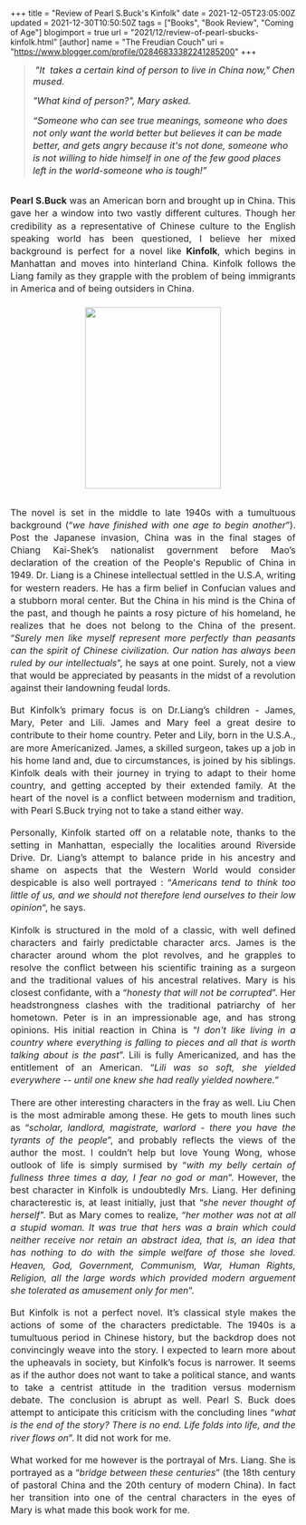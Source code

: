 +++
title = "Review of Pearl S.Buck's Kinfolk"
date = 2021-12-05T23:05:00Z
updated = 2021-12-30T10:50:50Z
tags = ["Books", "Book Review", "Coming of Age"]
blogimport = true 
url = "2021/12/review-of-pearl-sbucks-kinfolk.html"
[author]
	name = "The Freudian Couch"
	uri = "https://www.blogger.com/profile/02846833382241285200"
+++

<p></p><blockquote><p>&nbsp;<span face="Roboto, sans-serif" style="background-color: white; color: #202124; font-size: 12pt; font-style: italic; white-space: pre-wrap;">"It&nbsp; takes a certain kind of person to live in China now," Chen mused.</span></p><p><span face="Roboto, sans-serif" style="background-color: white; color: #202124; font-size: 12pt; font-style: italic; white-space: pre-wrap;">"What kind of person?", Mary asked.</span></p><span id="docs-internal-guid-0a7354bf-7fff-54b5-4c0a-7fd2e86445b3"><p dir="ltr" style="line-height: 1.38; margin-bottom: 0pt; margin-top: 0pt;"><span face="Roboto, sans-serif" style="background-color: white; color: #202124; font-size: 12pt; font-style: italic; font-variant-east-asian: normal; font-variant-numeric: normal; vertical-align: baseline; white-space: pre-wrap;">“Someone who can see true meanings, someone who does not only want the world better but believes it can be made better, and gets angry because it's not done, someone who is not willing to hide himself in one of the few good places left in the world-someone who is tough!”</span></p></span></blockquote><span id="docs-internal-guid-0a7354bf-7fff-54b5-4c0a-7fd2e86445b3"><p dir="ltr" style="line-height: 1.38; margin-bottom: 0pt; margin-top: 0pt;"><span face="Roboto, sans-serif" style="background-color: white; color: #202124; font-size: 12pt; font-style: italic; font-variant-east-asian: normal; font-variant-numeric: normal; vertical-align: baseline; white-space: pre-wrap;"></span></p><br /><p dir="ltr" style="line-height: 1.38; margin-bottom: 0pt; margin-top: 0pt; text-align: justify;"><span face="Roboto, sans-serif" style="background-color: white; color: #202124; font-size: 12pt; font-variant-east-asian: normal; font-variant-numeric: normal; font-weight: 700; vertical-align: baseline; white-space: pre-wrap;">Pearl S.Buck</span><span face="Roboto, sans-serif" style="background-color: white; color: #202124; font-size: 12pt; font-variant-east-asian: normal; font-variant-numeric: normal; vertical-align: baseline; white-space: pre-wrap;"> was an American born and brought up in China. This gave her a window into two vastly different cultures. Though her credibility as a representative of Chinese culture to the English speaking world has been questioned, I believe her mixed background is perfect for a novel like </span><span face="Roboto, sans-serif" style="background-color: white; color: #202124; font-size: 12pt; font-variant-east-asian: normal; font-variant-numeric: normal; font-weight: 700; vertical-align: baseline; white-space: pre-wrap;">Kinfolk</span><span face="Roboto, sans-serif" style="background-color: white; color: #202124; font-size: 12pt; font-variant-east-asian: normal; font-variant-numeric: normal; vertical-align: baseline; white-space: pre-wrap;">, which begins in Manhattan and moves into hinterland China. Kinfolk follows the Liang family as they grapple with the problem of being immigrants in America and of being outsiders in China.</span></p><p dir="ltr" style="line-height: 1.38; margin-bottom: 0pt; margin-top: 0pt; text-align: justify;"><span face="Roboto, sans-serif" style="background-color: white; color: #202124; font-size: 12pt; font-variant-east-asian: normal; font-variant-numeric: normal; vertical-align: baseline; white-space: pre-wrap;"><br /></span></p><p dir="ltr" style="line-height: 1.38; margin-bottom: 0pt; margin-top: 0pt; text-align: justify;"></p><div class="separator" style="clear: both; text-align: center;"><a href="https://blogger.googleusercontent.com/img/b/R29vZ2xl/AVvXsEhw5mOfP_AYq26RYAwZYdU4qog6Cqf2PvPyWIISROkUOSiR_aIXPEKbe1X1jiREq4x85ZzjAqdIuHv7ZZ8weEi7nBYwqm-5cPaDzaETNGmw0S6n6WtjlNMSyCsLRwYreeZJ9DQD5FhXDtXI/s4032/PXL_20211205_183548794.MP.jpg" style="margin-left: 1em; margin-right: 1em;"><img border="0" data-original-height="4032" data-original-width="3024" height="320" src="https://blogger.googleusercontent.com/img/b/R29vZ2xl/AVvXsEhw5mOfP_AYq26RYAwZYdU4qog6Cqf2PvPyWIISROkUOSiR_aIXPEKbe1X1jiREq4x85ZzjAqdIuHv7ZZ8weEi7nBYwqm-5cPaDzaETNGmw0S6n6WtjlNMSyCsLRwYreeZJ9DQD5FhXDtXI/s320/PXL_20211205_183548794.MP.jpg" width="240" /></a></div><br /><p></p><p dir="ltr" style="line-height: 1.38; margin-bottom: 0pt; margin-top: 0pt; text-align: justify;"><span face="Roboto, sans-serif" style="background-color: white; color: #202124; font-size: 12pt; font-variant-east-asian: normal; font-variant-numeric: normal; vertical-align: baseline; white-space: pre-wrap;">The novel is set in the middle to late 1940s with a tumultuous background (“</span><span face="Roboto, sans-serif" style="background-color: white; color: #202124; font-size: 12pt; font-style: italic; font-variant-east-asian: normal; font-variant-numeric: normal; vertical-align: baseline; white-space: pre-wrap;">we have finished with one age to begin another</span><span face="Roboto, sans-serif" style="background-color: white; color: #202124; font-size: 12pt; font-variant-east-asian: normal; font-variant-numeric: normal; vertical-align: baseline; white-space: pre-wrap;">”). Post the Japanese invasion, China was in the final stages of Chiang Kai-Shek’s nationalist government before Mao’s declaration of the creation of the People's Republic of China in 1949. Dr. Liang is a Chinese intellectual settled in the U.S.A, writing for western readers. He has a firm belief in Confucian values and a stubborn moral center. But the China in his mind is the China of the past, and though he paints a rosy picture of his homeland, he realizes that he does not belong to the China of the present. “</span><span face="Roboto, sans-serif" style="background-color: white; color: #202124; font-size: 12pt; font-style: italic; font-variant-east-asian: normal; font-variant-numeric: normal; vertical-align: baseline; white-space: pre-wrap;">Surely men like myself represent more perfectly than peasants can the spirit of Chinese civilization. Our nation has always been ruled by our intellectuals</span><span face="Roboto, sans-serif" style="background-color: white; color: #202124; font-size: 12pt; font-variant-east-asian: normal; font-variant-numeric: normal; vertical-align: baseline; white-space: pre-wrap;">”, he says at one point. Surely, not a view that would be appreciated by peasants in the midst of a revolution against their landowning feudal lords.</span></p><div style="text-align: justify;"><br /></div><p dir="ltr" style="line-height: 1.38; margin-bottom: 0pt; margin-top: 0pt; text-align: justify;"><span face="Roboto, sans-serif" style="background-color: white; color: #202124; font-size: 12pt; font-variant-east-asian: normal; font-variant-numeric: normal; vertical-align: baseline; white-space: pre-wrap;">But Kinfolk’s primary focus is on Dr.Liang’s children - James, Mary, Peter and Lili. James and Mary feel a great desire to contribute to their home country. Peter and Lily, born in the U.S.A., are more Americanized. James, a skilled surgeon, takes up a job in his home land and, due to circumstances, is joined by his siblings. Kinfolk deals with their journey in trying to adapt to their home country, and getting accepted by their extended family. At the heart of the novel is a conflict between modernism and tradition, with Pearl S.Buck trying not to take a stand either way.</span></p><div style="text-align: justify;"><br /></div><p dir="ltr" style="line-height: 1.38; margin-bottom: 0pt; margin-top: 0pt; text-align: justify;"><span face="Roboto, sans-serif" style="background-color: white; color: #202124; font-size: 12pt; font-variant-east-asian: normal; font-variant-numeric: normal; vertical-align: baseline; white-space: pre-wrap;">Personally, Kinfolk started off on a relatable note, thanks to the setting in Manhattan, especially the localities around Riverside Drive. Dr. Liang’s attempt to balance pride in his ancestry and shame on aspects that the Western World would consider despicable is also well portrayed : “</span><span face="Roboto, sans-serif" style="background-color: white; color: #202124; font-size: 12pt; font-style: italic; font-variant-east-asian: normal; font-variant-numeric: normal; vertical-align: baseline; white-space: pre-wrap;">Americans tend to think too little of us, and we should not therefore lend ourselves to their low opinion</span><span face="Roboto, sans-serif" style="background-color: white; color: #202124; font-size: 12pt; font-variant-east-asian: normal; font-variant-numeric: normal; vertical-align: baseline; white-space: pre-wrap;">“, he says.&nbsp;</span></p><div style="text-align: justify;"><br /></div><p dir="ltr" style="line-height: 1.38; margin-bottom: 0pt; margin-top: 0pt; text-align: justify;"><span face="Roboto, sans-serif" style="background-color: white; color: #202124; font-size: 12pt; font-variant-east-asian: normal; font-variant-numeric: normal; vertical-align: baseline; white-space: pre-wrap;">Kinfolk is structured in the mold of a classic, with well defined characters and fairly predictable character arcs. James is the character around whom the plot revolves, and he grapples to resolve the conflict between his scientific training as a surgeon and the traditional values of his ancestral relatives. Mary is his closest confidante, with a “</span><span face="Roboto, sans-serif" style="background-color: white; color: #202124; font-size: 12pt; font-style: italic; font-variant-east-asian: normal; font-variant-numeric: normal; vertical-align: baseline; white-space: pre-wrap;">honesty that will not be corrupted</span><span face="Roboto, sans-serif" style="background-color: white; color: #202124; font-size: 12pt; font-variant-east-asian: normal; font-variant-numeric: normal; vertical-align: baseline; white-space: pre-wrap;">”. Her headstrongness clashes with the traditional patriarchy of her hometown. Peter is in an impressionable age, and has strong opinions. His initial reaction in China is “</span><span face="Roboto, sans-serif" style="background-color: white; color: #202124; font-size: 12pt; font-style: italic; font-variant-east-asian: normal; font-variant-numeric: normal; vertical-align: baseline; white-space: pre-wrap;">I don't like living in a country where everything is falling to pieces and all that is worth talking about is the past</span><span face="Roboto, sans-serif" style="background-color: white; color: #202124; font-size: 12pt; font-variant-east-asian: normal; font-variant-numeric: normal; vertical-align: baseline; white-space: pre-wrap;">”. Lili is fully Americanized, and has the entitlement of an American. “</span><span face="Roboto, sans-serif" style="background-color: white; color: #202124; font-size: 12pt; font-style: italic; font-variant-east-asian: normal; font-variant-numeric: normal; vertical-align: baseline; white-space: pre-wrap;">Lili was so soft, she yielded everywhere -- until one knew she had really yielded nowhere.</span><span face="Roboto, sans-serif" style="background-color: white; color: #202124; font-size: 12pt; font-variant-east-asian: normal; font-variant-numeric: normal; vertical-align: baseline; white-space: pre-wrap;">”</span></p><div style="text-align: justify;"><br /></div><p dir="ltr" style="line-height: 1.38; margin-bottom: 0pt; margin-top: 0pt; text-align: justify;"><span face="Roboto, sans-serif" style="background-color: white; color: #202124; font-size: 12pt; font-variant-east-asian: normal; font-variant-numeric: normal; vertical-align: baseline; white-space: pre-wrap;">There are other interesting characters in the fray as well. Liu Chen is the most admirable among these. He gets to mouth lines such as “</span><span face="Roboto, sans-serif" style="background-color: white; color: #202124; font-size: 12pt; font-style: italic; font-variant-east-asian: normal; font-variant-numeric: normal; vertical-align: baseline; white-space: pre-wrap;">scholar, landlord, magistrate, warlord - there you have the tyrants of the people</span><span face="Roboto, sans-serif" style="background-color: white; color: #202124; font-size: 12pt; font-variant-east-asian: normal; font-variant-numeric: normal; vertical-align: baseline; white-space: pre-wrap;">”, and probably reflects the views of the author the most. I couldn’t help but love Young Wong, whose outlook of life is simply surmised by “</span><span face="Roboto, sans-serif" style="background-color: white; color: #202124; font-size: 12pt; font-style: italic; font-variant-east-asian: normal; font-variant-numeric: normal; vertical-align: baseline; white-space: pre-wrap;">with my belly certain of fullness three times a day, I fear no god or man</span><span face="Roboto, sans-serif" style="background-color: white; color: #202124; font-size: 12pt; font-variant-east-asian: normal; font-variant-numeric: normal; vertical-align: baseline; white-space: pre-wrap;">”. However, the best character in Kinfolk is undoubtedly Mrs. Liang. Her defining characterestic is, at least initially, just that “</span><span face="Roboto, sans-serif" style="background-color: white; color: #202124; font-size: 12pt; font-style: italic; font-variant-east-asian: normal; font-variant-numeric: normal; vertical-align: baseline; white-space: pre-wrap;">she never thought of herself</span><span face="Roboto, sans-serif" style="background-color: white; color: #202124; font-size: 12pt; font-variant-east-asian: normal; font-variant-numeric: normal; vertical-align: baseline; white-space: pre-wrap;">”. But as Mary comes to realize, “</span><span face="Roboto, sans-serif" style="background-color: white; color: #202124; font-size: 12pt; font-style: italic; font-variant-east-asian: normal; font-variant-numeric: normal; vertical-align: baseline; white-space: pre-wrap;">her mother was not at all a stupid woman. It was true that hers was a brain which could neither receive nor retain an abstract idea, that is, an idea that has nothing to do with the simple welfare of those she loved. Heaven, God, Government, Communism, War, Human Rights, Religion, all the large words which provided modern arguement she tolerated as amusement only for men</span><span face="Roboto, sans-serif" style="background-color: white; color: #202124; font-size: 12pt; font-variant-east-asian: normal; font-variant-numeric: normal; vertical-align: baseline; white-space: pre-wrap;">”.&nbsp;</span></p><div style="text-align: justify;"><br /></div><p dir="ltr" style="line-height: 1.38; margin-bottom: 0pt; margin-top: 0pt; text-align: justify;"><span face="Roboto, sans-serif" style="background-color: white; color: #202124; font-size: 12pt; font-variant-east-asian: normal; font-variant-numeric: normal; vertical-align: baseline; white-space: pre-wrap;">But Kinfolk is not a perfect novel. It’s classical style makes the actions of some of the characters predictable. The 1940s is a tumultuous period in Chinese history, but the backdrop does not convincingly weave into the story. I expected to learn more about the upheavals in society, but Kinfolk’s focus is narrower. It seems as if the author does not want to take a political stance, and wants to take a centrist attitude in the tradition versus modernism debate. The conclusion is abrupt as well. Pearl S. Buck does attempt to anticipate this criticism with the concluding lines “</span><span face="Roboto, sans-serif" style="background-color: white; color: #202124; font-size: 12pt; font-style: italic; font-variant-east-asian: normal; font-variant-numeric: normal; vertical-align: baseline; white-space: pre-wrap;">what is the end of the story? There is no end. Life folds into life, and the river flows on</span><span face="Roboto, sans-serif" style="background-color: white; color: #202124; font-size: 12pt; font-variant-east-asian: normal; font-variant-numeric: normal; vertical-align: baseline; white-space: pre-wrap;">”. It did not work for me. </span></p><div style="text-align: justify;"><br /></div><p dir="ltr" style="line-height: 1.38; margin-bottom: 0pt; margin-top: 0pt; text-align: justify;"><span face="Roboto, sans-serif" style="background-color: white; color: #202124; font-size: 12pt; font-variant-east-asian: normal; font-variant-numeric: normal; vertical-align: baseline; white-space: pre-wrap;">What worked for me however is the portrayal of Mrs. Liang. She is portrayed as a “</span><span face="Roboto, sans-serif" style="background-color: white; color: #202124; font-size: 12pt; font-style: italic; font-variant-east-asian: normal; font-variant-numeric: normal; vertical-align: baseline; white-space: pre-wrap;">bridge between these centuries</span><span face="Roboto, sans-serif" style="background-color: white; color: #202124; font-size: 12pt; font-variant-east-asian: normal; font-variant-numeric: normal; vertical-align: baseline; white-space: pre-wrap;">” (the 18th century of pastoral China and the 20th century of modern China). In fact her transition into one of the central characters in the eyes of Mary is what made this book work for me.</span></p></span>
